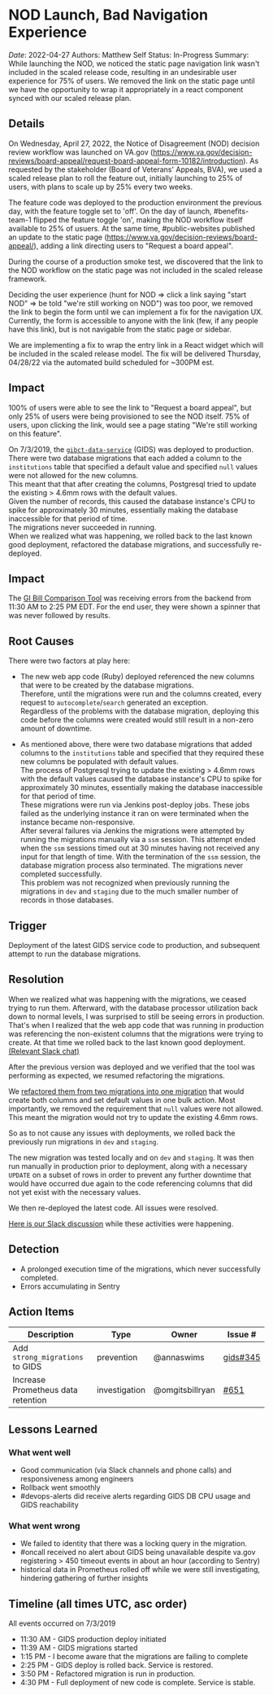 # NOD Launch, Bad Navigation Experience
*Date*: 2022-04-27
Authors: Matthew Self
Status: In-Progress
Summary: While launching the NOD, we noticed the static page navigation link wasn't included in the scaled release code, resulting in an undesirable user experience for 75% of users. We removed the link on the static page until we have the opportunity to wrap it appropriately in a react component synced with our scaled release plan.

## Details
On Wednesday, April 27, 2022, the Notice of Disagreement (NOD) decision review workflow was launched on VA.gov (https://www.va.gov/decision-reviews/board-appeal/request-board-appeal-form-10182/introduction). As requested by the stakeholder (Board of Veterans' Appeals, BVA), we used a scaled release plan to roll the feature out, initially launching to 25% of users, with plans to scale up by 25% every two weeks.

The feature code was deployed to the production environment the previous day, with the feature toggle set to 'off'. On the day of launch, #benefits-team-1 flipped the feature toggle 'on', making the NOD workflow itself available to 25% of usuers. At the same time, #public-websites published an update to the static page (https://www.va.gov/decision-reviews/board-appeal/), adding a link directing users to "Request a board appeal".

During the course of a production smoke test, we discovered that the link to the NOD workflow on the static page was not included in the scaled release framework.

Deciding the user experience (hunt for NOD => click a link saying "start NOD" => be told "we're still working on NOD") was too poor, we removed the link to begin the form until we can implement a fix for the navigation UX. Currently, the form is accessible to anyone with the link (few, if any people have this link), but is not navigable from the static page or sidebar.

We are implementing a fix to wrap the entry link in a React widget which will be included in the scaled release model. The fix will be delivered Thursday, 04/28/22 via the automated build scheduled for ~300PM est.

## Impact
100% of users were able to see the link to "Request a board appeal", but only 25% of users were being provisioned to see the NOD itself. 75% of users, upon clicking the link, would see a page stating "We're still working on this feature".




On 7/3/2019, the [`gibct-data-service`](https://github.com/department-of-veterans-affairs/gibct-data-service/) (GIDS) was deployed to production.  
There were two database migrations that each added a column to the `institutions` table that specified a default value and specified `null` values were not allowed for the new columns.  
This meant that that after creating the columns, Postgresql tried to update the existing > 4.6mm rows with the default values.  
Given the number of records, this caused the database instance's CPU to spike for approximately 30 minutes, essentially making the database inaccessible for that period of time.  
The migrations never succeeded in running.  
When we realized what was happening, we rolled back to the last known good deployment, refactored the database migrations, and successfully re-deployed.

## Impact

The [GI Bill Comparison Tool](https://www.va.gov/gi-bill-comparison-tool/) was receiving errors from the backend from 11:30 AM to 2:25 PM EDT.
For the end user, they were shown a spinner that was never followed by results.

## Root Causes

There were two factors at play here:

* The new web app code (Ruby) deployed referenced the new columns that were to be created by the database migrations.  
Therefore, until the migrations were run and the columns created, every request to `autocomplete`/`search` generated an exception.  
Regardless of the problems with the database migration, deploying this code before the columns were created would still result in a non-zero amount of downtime.

* As mentioned above, there were two database migrations that added columns to the `institutions` table and specified that they required these new columns be populated with default values.  
The process of Postgresql trying to update the existing > 4.6mm rows with the default values caused the database instance's CPU to spike for approximately 30 minutes, essentially making the database inaccessible for that period of time.  
These migrations were run via Jenkins post-deploy jobs.  These jobs failed as the underlying instance it ran on were terminated when the instance became non-responsive.  
After several failures via Jenkins the migrations were attempted by running the migrations manually via a `ssm` session.  This attempt ended when the `ssm` sessions timed out at 30 minutes having not received any input for that length of time. With the termination of the `ssm` session, the database migration process also terminated.  The migrations never completed successfully.  
This problem was not recognized when previously running the migrations in `dev` and `staging` due to the much smaller number of records in those databases.

## Trigger

Deployment of the latest GIDS service code to production, and subsequent attempt to run the database migrations.

## Resolution

When we realized what was happening with the migrations, we ceased trying to run them.
Afterward, with the database processor utilization back down to normal levels, I was surprised to still be seeing errors in production.
That's when I realized that the web app code that was running in production was referencing the non-existent columns that the migrations were trying to create.
At that time we rolled back to the last known good deployment.  [(Relevant Slack chat)](https://dsva.slack.com/archives/C7S6EA0ES/p1562177773006400)

After the previous version was deployed and we verified that the tool was performing as expected, we resumed refactoring the migrations.

We [refactored them from two migrations into one migration](https://github.com/department-of-veterans-affairs/gibct-data-service/pull/386) that would create both columns and set default values in one bulk action.  Most importantly, we removed the requirement that `null` values were not allowed.  This meant the migration would not try to update the existing 4.6mm rows.

So as to not cause any issues with deployments, we rolled back the previously run migrations in `dev` and `staging`.

The new migration was tested locally and on `dev` and `staging`.
It was then run manually in production prior to deployment, along with a necessary `UPDATE` on a subset of rows in order to prevent any further downtime that would have occurred due again to the code referencing columns that did not yet exist with the necessary values.

We then re-deployed the latest code.  All issues were resolved.

[Here is our Slack discussion](https://dsva.slack.com/messages/GKSP2L06P) while these activities were happening.

## Detection

* A prolonged execution time of the migrations, which never successfully completed.
* Errors accumulating in Sentry

## Action Items

| Description | Type | Owner | Issue # |
| --- | --- | --- | --- |
| Add `strong_migrations` to GIDS | prevention | @annaswims | [gids#345](https://github.com/department-of-veterans-affairs/gibct-data-service/issues/345) |
| Increase Prometheus data retention | investigation | @omgitsbillryan | [#651](https://github.com/department-of-veterans-affairs/va.gov-team/issues/651)

## Lessons Learned

### What went well

* Good communication (via Slack channels and phone calls) and responsiveness among engineers
* Rollback went smoothly
* #devops-alerts did receive alerts regarding GIDS DB CPU usage and GIDS reachability

### What went wrong

* We failed to identity that there was a locking query in the migration.
* #oncall received no alert about GIDS being unavailable despite va.gov registering > 450 timeout events in about an hour (according to Sentry)
* historical data in Prometheus rolled off while we were still investigating, hindering gathering of further insights

## Timeline (all times UTC, asc order)

All events occurred on 7/3/2019

* 11:30 AM - GIDS production deploy initiated
* 11:39 AM - GIDS migrations started
* 1:15 PM - I become aware that the migrations are failing to complete
* 2:25 PM - GIDS deploy is rolled back.  Service is restored.
* 3:50 PM - Refactored migration is run in production.
* 4:30 PM - Full deployment of new code is complete.  Service is stable.

